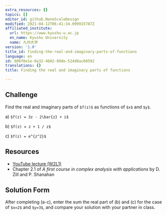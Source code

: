 ```yaml
---
extra_resources: {}
topics: []
editor_id: github.NanoScaleDesign
modified: 2021-04-12T06:41:34.099915787Z
affiliated_institute:
  url: https://www.kyushu-u.ac.jp
  en_name: Kyushu University
  name: 九州大学
version: '1.0'
title_id: finding-the-real-and-imaginary-parts-of-functions
language: en
id: 806f0e1e-0a32-4602-89de-524d8ac60592
translations: {}
title: Finding the real and imaginary parts of functions

---
```


## Challenge
Find the real and imaginary parts of `$f(z)$` as functions of `$x$` and `$y$`.
    
a) `$f(z) = 3z - 2\bar{z} + i$`

b) `$f(z) = z + 1 / z$`
    
c) `$f(z) = e^{z^2}$`

## Resources
- [YouTube lecture (W2L1)](https://www.youtube.com/watch?v=tg7PYsMg4B0&list=PLi7yHjesblV0sSfZzWdSUXGO683n_nJdQ&index=6)
- Chapter 2.1 of *A first course in complex analysis with applications* by D. Zill and P. Shanahan


## Solution Form
After completing (a-c), enter the sum the real part of (b) and (c) for the case of `$x=2$` and `$y=3$`, and compare your solution with your partner in class.
